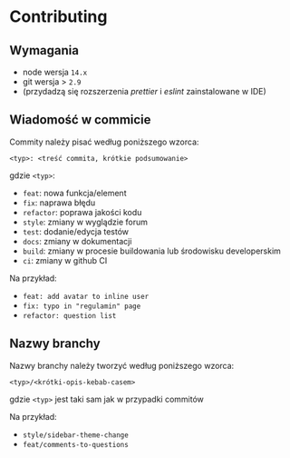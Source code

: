 # Contributing

## Wymagania

- node wersja `14.x`
- git wersja > `2.9`
- (przydadzą się rozszerzenia _prettier_ i _eslint_ zainstalowane w IDE)

## Wiadomość w commicie

Commity należy pisać według poniższego wzorca:

`<typ>: <treść commita, krótkie podsumowanie>`

gdzie `<typ>`:

- `feat`: nowa funkcja/element
- `fix`: naprawa błędu
- `refactor`: poprawa jakości kodu
- `style`: zmiany w wyglądzie forum
- `test`: dodanie/edycja testów
- `docs`: zmiany w dokumentacji
- `build`: zmiany w procesie buildowania lub środowisku developerskim
- `ci`: zmiany w github CI

Na przykład:

- `feat: add avatar to inline user`
- `fix: typo in "regulamin" page`
- `refactor: question list`

## Nazwy branchy

Nazwy branchy należy tworzyć według poniższego wzorca:

`<typ>/<krótki-opis-kebab-casem>`

gdzie `<typ>` jest taki sam jak w przypadki commitów

Na przykład:

- `style/sidebar-theme-change`
- `feat/comments-to-questions`
